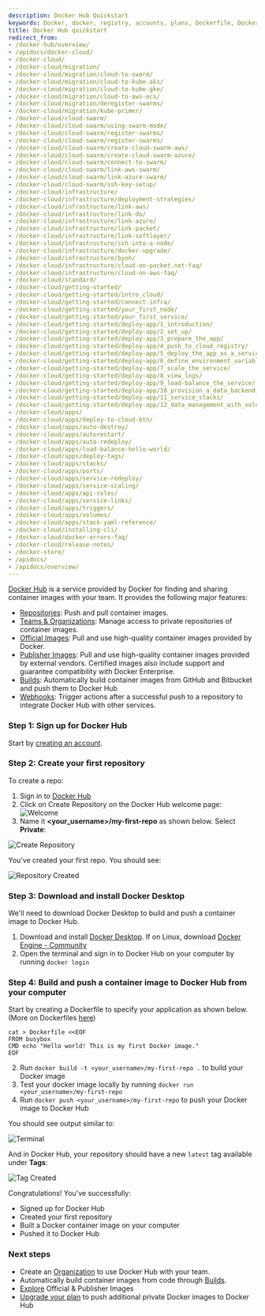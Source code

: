 ```yaml
---
description: Docker Hub Quickstart
keywords: Docker, docker, registry, accounts, plans, Dockerfile, Docker Hub, docs, documentation, accounts, organizations, repositories, groups, teams
title: Docker Hub quickstart
redirect_from:
- /docker-hub/overview/
- /apidocs/docker-cloud/
- /docker-cloud/
- /docker-cloud/migration/
- /docker-cloud/migration/cloud-to-swarm/
- /docker-cloud/migration/cloud-to-kube-aks/
- /docker-cloud/migration/cloud-to-kube-gke/
- /docker-cloud/migration/cloud-to-aws-ecs/
- /docker-cloud/migration/deregister-swarms/
- /docker-cloud/migration/kube-primer/
- /docker-cloud/cloud-swarm/
- /docker-cloud/cloud-swarm/using-swarm-mode/
- /docker-cloud/cloud-swarm/register-swarms/
- /docker-cloud/cloud-swarm/register-swarms/
- /docker-cloud/cloud-swarm/create-cloud-swarm-aws/
- /docker-cloud/cloud-swarm/create-cloud-swarm-azure/
- /docker-cloud/cloud-swarm/connect-to-swarm/
- /docker-cloud/cloud-swarm/link-aws-swarm/
- /docker-cloud/cloud-swarm/link-azure-swarm/
- /docker-cloud/cloud-swarm/ssh-key-setup/
- /docker-cloud/infrastructure/
- /docker-cloud/infrastructure/deployment-strategies/
- /docker-cloud/infrastructure/link-aws/
- /docker-cloud/infrastructure/link-do/
- /docker-cloud/infrastructure/link-azure/
- /docker-cloud/infrastructure/link-packet/
- /docker-cloud/infrastructure/link-softlayer/
- /docker-cloud/infrastructure/ssh-into-a-node/
- /docker-cloud/infrastructure/docker-upgrade/
- /docker-cloud/infrastructure/byoh/
- /docker-cloud/infrastructure/cloud-on-packet.net-faq/
- /docker-cloud/infrastructure/cloud-on-aws-faq/
- /docker-cloud/standard/
- /docker-cloud/getting-started/
- /docker-cloud/getting-started/intro_cloud/
- /docker-cloud/getting-started/connect-infra/
- /docker-cloud/getting-started/your_first_node/
- /docker-cloud/getting-started/your_first_service/
- /docker-cloud/getting-started/deploy-app/1_introduction/
- /docker-cloud/getting-started/deploy-app/2_set_up/
- /docker-cloud/getting-started/deploy-app/3_prepare_the_app/
- /docker-cloud/getting-started/deploy-app/4_push_to_cloud_registry/
- /docker-cloud/getting-started/deploy-app/5_deploy_the_app_as_a_service/
- /docker-cloud/getting-started/deploy-app/6_define_environment_variables/
- /docker-cloud/getting-started/deploy-app/7_scale_the_service/
- /docker-cloud/getting-started/deploy-app/8_view_logs/
- /docker-cloud/getting-started/deploy-app/9_load-balance_the_service/
- /docker-cloud/getting-started/deploy-app/10_provision_a_data_backend_for_your_service/
- /docker-cloud/getting-started/deploy-app/11_service_stacks/
- /docker-cloud/getting-started/deploy-app/12_data_management_with_volumes/
- /docker-cloud/apps/
- /docker-cloud/apps/deploy-to-cloud-btn/
- /docker-cloud/apps/auto-destroy/
- /docker-cloud/apps/autorestart/
- /docker-cloud/apps/auto-redeploy/
- /docker-cloud/apps/load-balance-hello-world/
- /docker-cloud/apps/deploy-tags/
- /docker-cloud/apps/stacks/
- /docker-cloud/apps/ports/
- /docker-cloud/apps/service-redeploy/
- /docker-cloud/apps/service-scaling/
- /docker-cloud/apps/api-roles/
- /docker-cloud/apps/service-links/
- /docker-cloud/apps/triggers/
- /docker-cloud/apps/volumes/
- /docker-cloud/apps/stack-yaml-reference/
- /docker-cloud/installing-cli/
- /docker-cloud/docker-errors-faq/
- /docker-cloud/release-notes/
- /docker-store/
- /apidocs/
- /apidocs/overview/
---
```


[Docker Hub](https://hub.docker.com) is a service provided by Docker for finding and sharing container images with your team. It provides the following major features:
* [Repositories](/docker-hub/repos.md): Push and pull container images.
* [Teams & Organizations](/docker-hub/orgs.md): Manage access to private repositories of container images.
* [Official Images](/docker-hub/official_images.md): Pull and use high-quality container images provided by Docker.
* [Publisher Images](/docker-hub/publish/customer_faq.md): Pull and use high-quality container
  images provided by external vendors. Certified images also include support and guarantee
  compatibility with Docker Enterprise.
* [Builds](/docker-hub/builds.md): Automatically build container images from GitHub and Bitbucket and push them to Docker Hub
* [Webhooks](/docker-hub/webhooks.md): Trigger actions after a successful push
  to a repository to integrate Docker Hub with other services.



### Step 1: Sign up for Docker Hub

Start by [creating an account](https://hub.docker.com/signup).

### Step 2: Create your first repository

To create a repo:
1. Sign in to [Docker Hub](https://hub.docker.com)
2. Click on Create Repository on the Docker Hub welcome page: ![Welcome](images/index-welcome.png)
3. Name it **<your_username>/my-first-repo** as shown below. Select **Private**:

![Create Repository](images/index-create-repo.png)

You've created your first repo. You should see:

![Repository Created](images/index-repo-created.png)

### Step 3: Download and install Docker Desktop

We'll need to download Docker Desktop to build and push a container image to Docker Hub.

1. Download and install [Docker Desktop](https://docker.com/get-started). If on Linux, download [Docker Engine - Community](https://hub.docker.com/search?type=edition&offering=community)
2. Open the terminal and sign in to Docker Hub on your computer by running `docker login`

### Step 4: Build and push a container image to Docker Hub from your computer

Start by creating a Dockerfile to specify your application as shown below. (More on Dockerfiles [here](https://docs.docker.com/engine/reference/builder/))
```shell
cat > Dockerfile <<EOF
FROM busybox
CMD echo "Hello world! This is my first Docker image."
EOF
```
2. Run `docker build -t <your_username>/my-first-repo .` to build your Docker image
3. Test your docker image locally by running `docker run <your_username>/my-first-repo`
4. Run `docker push <your_username>/my-first-repo` to push your Docker image to Docker Hub

You should see output similar to:

![Terminal](images/index-terminal.png)

And in Docker Hub, your repository should have a new `latest` tag available under **Tags**:

![Tag Created](images/index-tag.png)

Congratulations! You've successfully:
- Signed up for Docker Hub
- Created your first repository
- Built a Docker container image on your computer
- Pushed it to Docker Hub

### Next steps

- Create an [Organization](orgs.md) to use Docker Hub with your team.
- Automatically build container images from code through [Builds](builds/index.md).
- [Explore](https://hub.docker.com/explore) Official & Publisher Images
- [Upgrade your plan](upgrade.md) to push additional private Docker images to Docker Hub
